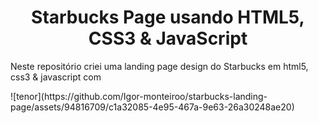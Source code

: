 <h1 align="center">Starbucks Page usando HTML5, CSS3 & JavaScript</h1>

<p>Neste repositório criei uma landing page design do Starbucks em html5, css3 & javascript com </p>
![tenor](https://github.com/Igor-monteiroo/starbucks-landing-page/assets/94816709/c1a32085-4e95-467a-9e63-26a30248ae20)


